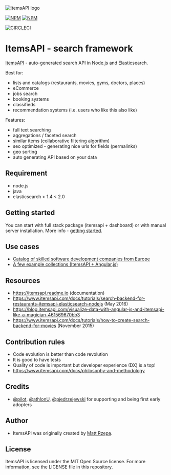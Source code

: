 ![ItemsAPI logo](http://res.cloudinary.com/abcdefgh123456/image/upload/c_scale,w_150/v1479983228/t2BmYaxc_k705u7.jpg)

[![NPM](https://nodei.co/npm/itemsapi.png?downloads=true&downloadRank=true)](https://nodei.co/npm/itemsapi/) [![NPM](https://nodei.co/npm-dl/itemsapi.png?months=6&height=3)](https://nodei.co/npm/itemsapi/)

![CIRCLECI](https://circleci.com/gh/itemsapi/itemsapi.png?circle-token=935dec2ee54b75370c904d110cbda8b9272860ee&style=shield)

# ItemsAPI - search framework

<a href="https://www.itemsapi.com" target="_blank">ItemsAPI</a> - auto-generated search API in Node.js and Elasticsearch.

Best for:
- lists and catalogs (restaurants, movies, gyms, doctors, places)
- eCommerce
- jobs search
- booking systems
- classifieds
- recommendation systems (i.e. users who like this also like)

Features:
- full text searching
- aggregations / faceted search
- similar items (collaborative filtering algorithm)
- seo optimized - generating nice urls for fields (permalinks)
- geo sorting
- auto generating API based on your data

## Requirement
- node.js
- java
- elasticsearch > 1.4 < 2.0 

## Getting started

You can start with full stack package (itemsapi + dashboard) or with manual server installation. 
More info - <a href="https://www.itemsapi.com/docs/getting-started" target="_blank">getting started</a>.

## Use cases
- <a href="http://devteams.co/" target="_blank">Catalog of skilled software development companies from Europe</a>
- <a href="http://app.itemsapi.com/" target="_blank">A few example collections (ItemsAPI + Angular.js)</a>


## Resources
- https://itemsapi.readme.io (documentation)
- https://www.itemsapi.com/docs/tutorials/search-backend-for-restaurants-itemsapi-elasticsearch-nodejs (May 2016)
- https://blog.itemsapi.com/visualize-data-with-angular-js-and-itemsapi-like-a-magician-461569670bb3
- https://www.itemsapi.com/docs/tutorials/how-to-create-search-backend-for-movies (November 2015)

## Contribution rules
- Code evolution is better than code revolution
- It is good to have tests
- Quality of code is important but developer experience (DX) is a top! 
- https://www.itemsapi.com/docs/philosophy-and-methodology

## Credits
- [@pilot](https://github.com/pilot), [@athlonU](https://github.com/athlonUA), [@pjedrzejewski](https://github.com/pjedrzejewski) for supporting and being first early adopters 

## Author
- ItemsAPI was originally created by [Matt Rzepa](http://matt89.com/).

## License
ItemsAPI is licensed under the MIT Open Source license. For more information, see the LICENSE file in this repository.
